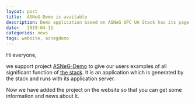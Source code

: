 ```yaml
---
layout: post
title:  ASNeG-Demo is available
description: Demo application based on ASNeG OPC UA Stack has its page on the website
date:   2019-04-11
categories: news
tags: website, asnegdemo
---
```


Hi everyone,

we support project [ASNeG-Demo](https://github.com/ASNeG/ASNeG-Demo) to give our
users examples of all significant function of [the stack](/projects/opcuastack).
It is an application which is generated by the stack and runs with
its application server.

Now we have added the project on the website so that you can get some information and
news about it.
